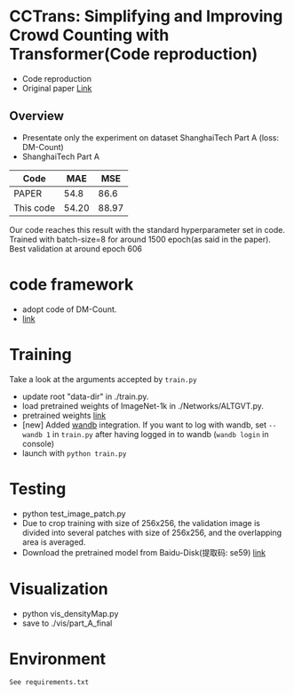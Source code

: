 # CCTrans: Simplifying and Improving Crowd Counting with Transformer(Code reproduction)
* Code reproduction
* Original paper [Link](https://arxiv.org/pdf/2109.14483.pdf)

## Overview
* Presentate only the experiment on dataset ShanghaiTech Part A (loss: DM-Count)
* ShanghaiTech Part A 

| Code      | MAE   | MSE      |
|-----------|-------|-------|
| PAPER     | 54.8  | 86.6  |
| This code | 54.20 | 88.97 |

Our code reaches this result with the standard hyperparameter set in code. Trained with batch-size=8 for around 1500 epoch(as said in the paper). Best validation at around epoch 606
# code framework
* adopt code of DM-Count.
* [link](https://github.com/cvlab-stonybrook/DM-Count)

# Training
Take a look at the arguments accepted by ```train.py```
* update root "data-dir" in ./train.py.
* load pretrained weights of ImageNet-1k in ./Networks/ALTGVT.py.
* pretrained weights [link](https://drive.google.com/file/d/1um39wxIaicmOquP2fr_SiZdxNCUou8w-/view)
* [new] Added [wandb](https://wandb.ai/) integration. If you want to log with wandb, set ```--wandb 1``` in ```train.py``` after having logged in to wandb (```wandb login``` in console)
* launch with ```python train.py```

# Testing
* python test_image_patch.py
* Due to crop training with size of 256x256, the validation image is divided into several patches with size of 256x256, and the overlapping area is averaged.
* Download the pretrained model from Baidu-Disk(提取码: se59) [link](https://pan.baidu.com/s/16qY_cFIUAUaDRsdr5vNsWQ)

# Visualization
* python vis_densityMap.py
* save to ./vis/part_A_final

# Environment
	See requirements.txt
	


